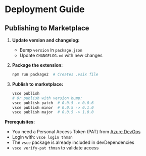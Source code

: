 # Deployment Guide

## Publishing to Marketplace

1. **Update version and changelog:**

   - Bump `version` in `package.json`
   - Update `CHANGELOG.md` with new changes

2. **Package the extension:**

   ```bash
   npm run package2  # Creates .vsix file
   ```

3. **Publish to marketplace:**
   ```bash
   vsce publish
   # Or publish with version bump:
   vsce publish patch  # 0.0.5 -> 0.0.6
   vsce publish minor  # 0.0.5 -> 0.1.0
   vsce publish major  # 0.0.5 -> 1.0.0
   ```

**Prerequisites:**

- You need a Personal Access Token (PAT) from [Azure DevOps](https://dev.azure.com/)
- Login with: `vsce login thmsn`
- The `vsce` package is already included in devDependencies
- `vsce verify-pat thmsn` to validate access

